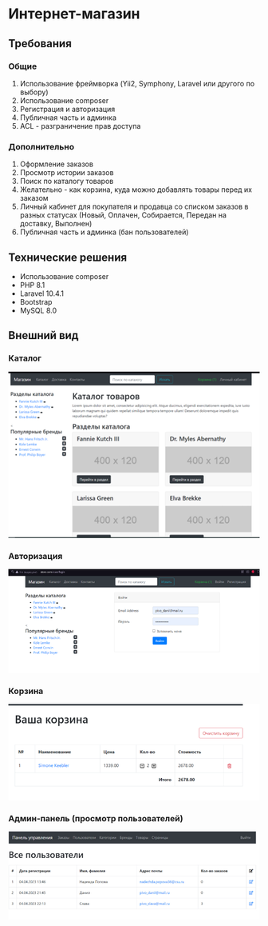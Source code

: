 # Интернет-магазин

## Требования

### Общие
1. Использование фреймворка (Yii2, Symphony, Laravel или другого по выбору)
2. Использование composer
3. Регистрация и авторизация
4. Публичная часть и админка
5. ACL - разграничение прав доступа

### Дополнительно
1. Оформление заказов
2. Просмотр истории заказов
3. Поиск по каталогу товаров
4. Желательно - как корзина, куда можно добавлять товары перед их заказом
5. Личный кабинет для покупателя и продавца со списком заказов в разных статусах (Новый, Оплачен, Собирается, Передан на доставку, Выполнен)
6. Публичная часть и админка (бан пользователей)

## Технические решения
* Использование composer
* PHP 8.1
* Laravel 10.4.1
* Bootstrap
* MySQL 8.0

## Внешний вид

### Каталог
![catalog.png](pics/каталог.png)

### Авторизация
![account.png](pics/вход.png)

### Корзина
![cart.png](pics/корзина.png)

### Админ-панель (просмотр пользователей)
![admin.png](pics/админ.png)